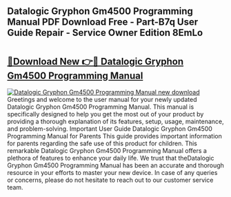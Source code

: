 ## Datalogic Gryphon Gm4500 Programming Manual PDF Download Free - Part-B7q User Guide Repair - Service Owner Edition 8EmLo

# <h2><a href="http://bc26840.oget.top/?id=Datalogic+Gryphon+Gm4500+Programming+Manual">🔗Download New 👉🔴 Datalogic Gryphon Gm4500 Programming Manual</a></h2>

[![Datalogic Gryphon Gm4500 Programming Manual new download](https://i.imgur.com/5g1atiW.png)](http://bc26840.oget.top/?id=Datalogic+Gryphon+Gm4500+Programming+Manual)
Greetings and welcome to the user manual for your newly updated Datalogic Gryphon Gm4500 Programming Manual. This manual is specifically designed to help you get the most out of your product by providing a thorough explanation of its features, setup, usage, maintenance, and problem-solving. Important User Guide Datalogic Gryphon Gm4500 Programming Manual for Parents This guide provides important information for parents regarding the safe use of this product for children. This remarkable Datalogic Gryphon Gm4500 Programming Manual offers a plethora of features to enhance your daily life. We trust that theDatalogic Gryphon Gm4500 Programming Manual has been an accurate and thorough resource in your efforts to master your new device. In case of any queries or concerns, please do not hesitate to reach out to our customer service team.
